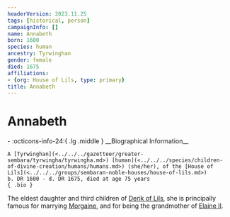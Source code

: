 ```yaml
---
headerVersion: 2023.11.25
tags: [historical, person]
campaignInfo: []
name: Annabeth
born: 1600
species: human
ancestry: Tyrwinghan
gender: female
died: 1675
affiliations:
- {org: House of Lils, type: primary}
title: Annabeth
---
```

# Annabeth
<div class="grid cards ext-narrow-margin ext-one-column" markdown>
- :octicons-info-24:{ .lg .middle } __Biographical Information__

    A [Tyrwinghan](<../../../gazetteer/greater-sembara/tyrwingha/tyrwingha.md>) [human](<../../../species/children-of-divine-creation/humans/humans.md>) (she/her), of the [House of Lils](<../../../groups/sembaran-noble-houses/house-of-lils.md>)  
    b. DR 1600 - d. DR 1675, died at age 75 years  
    { .bio }

</div>


The eldest daughter and third children of [Derik of Lils](<./derik-of-lils.md>), she is principally famous for marrying [Morgaine](<./morgaine.md>), and for being the grandmother of [Elaine II](<./elaine-ii.md>). 


